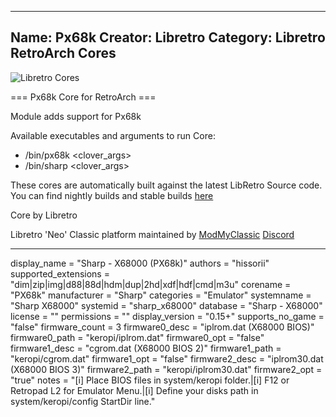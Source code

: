 -----------------------
Name: Px68k
Creator: Libretro
Category: Libretro RetroArch Cores
-----------------------
![Libretro Cores](https://modmyclassic.com/wp-content/uploads/2020/06/LibRetroNeoCoresSmall.png)

=== Px68k Core for RetroArch ===

Module adds support for Px68k

Available executables and arguments to run Core:
- /bin/px68k <rom> <clover_args>
- /bin/sharp <rom> <clover_args>

These cores are automatically built against the latest LibRetro Source code. You can find nightly builds and stable builds [here](https://modmyclassic.com/hmodcores)

Core by Libretro

Libretro 'Neo' Classic platform maintained by [ModMyClassic](https://modmyclassic.com) [Discord](https://modmyclassic.com/discord)

-----------------------

display_name = "Sharp - X68000 (PX68k)"
authors = "hissorii"
supported_extensions = "dim|zip|img|d88|88d|hdm|dup|2hd|xdf|hdf|cmd|m3u"
corename = "PX68k"
manufacturer = "Sharp"
categories = "Emulator"
systemname = "Sharp X68000"
systemid = "sharp_x68000"
database = "Sharp - X68000"
license = ""
permissions = ""
display_version = "0.15+"
supports_no_game = "false"
firmware_count = 3
firmware0_desc = "iplrom.dat (X68000 BIOS)"
firmware0_path = "keropi/iplrom.dat"
firmware0_opt = "false"
firmware1_desc = "cgrom.dat (X68000 BIOS 2)"
firmware1_path = "keropi/cgrom.dat"
firmware1_opt = "false"
firmware2_desc = "iplrom30.dat (X68000 BIOS 3)"
firmware2_path = "keropi/iplrom30.dat"
firmware2_opt = "true"
notes = "[i] Place BIOS files in system/keropi folder.|[i] F12 or Retropad L2 for Emulator Menu.|[i] Define your disks path in system/keropi/config StartDir line."
